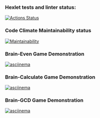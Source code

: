 ### Hexlet tests and linter status:

[![Actions Status](https://github.com/nazarisabbot/php-project-45/actions/workflows/hexlet-check.yml/badge.svg)](https://github.com/nazarisabbot/php-project-45/actions)

### Code Climate Maintainability status

[![Maintainability](https://api.codeclimate.com/v1/badges/9ea2631ae270bf9f98d2/maintainability)](https://codeclimate.com/github/nazarisabbot/php-project-45/maintainability)

### Brain-Even Game Demonstration

[![asciinema](https://asciinema.org/a/wEwa1SsNigPWyZQ5SZz7SP1dq.svg)](https://asciinema.org/a/wEwa1SsNigPWyZQ5SZz7SP1dq)

### Brain-Calculate Game Demonstration

[![asciinema](https://asciinema.org/a/Lx1pZ6ZbhbLKyF6kUJC8RaXJn.svg)](https://asciinema.org/a/Lx1pZ6ZbhbLKyF6kUJC8RaXJn)

### Brain-GCD Game Demonstration

[![asciinema](https://asciinema.org/a/2kA619KVM5P24fL0iaQZ8UuK5.svg)](https://asciinema.org/a/2kA619KVM5P24fL0iaQZ8UuK5)
